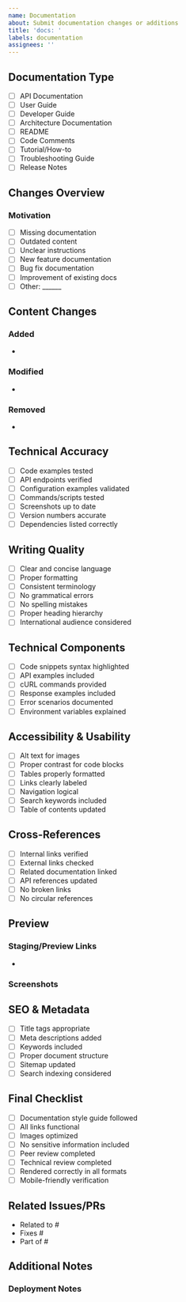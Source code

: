```yaml
---
name: Documentation
about: Submit documentation changes or additions
title: 'docs: '
labels: documentation
assignees: ''
---
```


## Documentation Type
<!-- Select the type(s) of documentation being changed -->
- [ ] API Documentation
- [ ] User Guide
- [ ] Developer Guide
- [ ] Architecture Documentation
- [ ] README
- [ ] Code Comments
- [ ] Tutorial/How-to
- [ ] Troubleshooting Guide
- [ ] Release Notes

## Changes Overview
<!-- Describe what documentation was added, updated, or removed -->

### Motivation
<!-- Explain why these documentation changes were needed -->
- [ ] Missing documentation
- [ ] Outdated content
- [ ] Unclear instructions
- [ ] New feature documentation
- [ ] Bug fix documentation
- [ ] Improvement of existing docs
- [ ] Other: ______

## Content Changes
<!-- List the main changes made to the documentation -->
### Added
- 

### Modified
- 

### Removed
- 

## Technical Accuracy
<!-- Verification of technical content -->
- [ ] Code examples tested
- [ ] API endpoints verified
- [ ] Configuration examples validated
- [ ] Commands/scripts tested
- [ ] Screenshots up to date
- [ ] Version numbers accurate
- [ ] Dependencies listed correctly

## Writing Quality
<!-- Documentation quality checks -->
- [ ] Clear and concise language
- [ ] Proper formatting
- [ ] Consistent terminology
- [ ] No grammatical errors
- [ ] No spelling mistakes
- [ ] Proper heading hierarchy
- [ ] International audience considered

## Technical Components
<!-- If applicable -->
- [ ] Code snippets syntax highlighted
- [ ] API examples included
- [ ] cURL commands provided
- [ ] Response examples included
- [ ] Error scenarios documented
- [ ] Environment variables explained

## Accessibility & Usability
- [ ] Alt text for images
- [ ] Proper contrast for code blocks
- [ ] Tables properly formatted
- [ ] Links clearly labeled
- [ ] Navigation logical
- [ ] Search keywords included
- [ ] Table of contents updated

## Cross-References
- [ ] Internal links verified
- [ ] External links checked
- [ ] Related documentation linked
- [ ] API references updated
- [ ] No broken links
- [ ] No circular references

## Preview
<!-- Add screenshots or links to preview the documentation -->

### Staging/Preview Links
- 

### Screenshots
<!-- Before/After if applicable -->

## SEO & Metadata
- [ ] Title tags appropriate
- [ ] Meta descriptions added
- [ ] Keywords included
- [ ] Proper document structure
- [ ] Sitemap updated
- [ ] Search indexing considered

## Final Checklist
- [ ] Documentation style guide followed
- [ ] All links functional
- [ ] Images optimized
- [ ] No sensitive information included
- [ ] Peer review completed
- [ ] Technical review completed
- [ ] Rendered correctly in all formats
- [ ] Mobile-friendly verification

## Related Issues/PRs
- Related to #
- Fixes #
- Part of #

## Additional Notes
<!-- Any additional context or notes for reviewers -->

### Deployment Notes
<!-- Special instructions for documentation deployment --> 